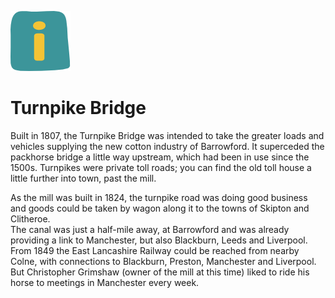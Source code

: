 ![max_pic](./things.png)
# Turnpike Bridge

Built in 1807, the Turnpike Bridge was intended to take the greater loads and vehicles supplying the new cotton industry of Barrowford. It superceded the packhorse bridge a little way upstream, which had been in use since the 1500s. Turnpikes were private toll roads; you can find the old toll house a little further into town, past the mill. 

As the mill was built in 1824, the turnpike road was doing good business and goods could be taken by wagon along it to the towns of Skipton and Clitheroe.   
The canal was just a half-mile away, at Barrowford and was already providing a link to Manchester, but also Blackburn, Leeds and Liverpool.    
From 1849 the East Lancashire Railway could be reached from nearby Colne, with connections to Blackburn, Preston, Manchester and Liverpool.  
But Christopher Grimshaw (owner of the mill at this time) liked to ride his horse to meetings in Manchester every week.
